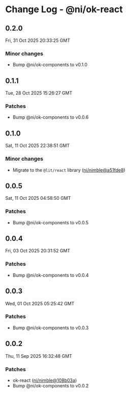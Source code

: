 # Change Log - @ni/ok-react

<!-- This log was last generated on Fri, 31 Oct 2025 20:33:25 GMT and should not be manually modified. -->

<!-- Start content -->

## 0.2.0

Fri, 31 Oct 2025 20:33:25 GMT

### Minor changes

- Bump @ni/ok-components to v0.1.0

## 0.1.1

Tue, 28 Oct 2025 15:26:27 GMT

### Patches

- Bump @ni/ok-components to v0.0.6

## 0.1.0

Sat, 11 Oct 2025 22:38:51 GMT

### Minor changes

- Migrate to the `@lit/react` library ([ni/nimble@a51fde8](https://github.com/ni/nimble/commit/a51fde8baec7d112a585a8da9303b0c0d06752ff))

## 0.0.5

Sat, 11 Oct 2025 04:58:50 GMT

### Patches

- Bump @ni/ok-components to v0.0.5

## 0.0.4

Fri, 03 Oct 2025 20:31:52 GMT

### Patches

- Bump @ni/ok-components to v0.0.4

## 0.0.3

Wed, 01 Oct 2025 05:25:42 GMT

### Patches

- Bump @ni/ok-components to v0.0.3

## 0.0.2

Thu, 11 Sep 2025 16:32:48 GMT

### Patches

- ok-react ([ni/nimble@108b03a](https://github.com/ni/nimble/commit/108b03a39520fe996e920c83989a57d2fe0aad41))
- Bump @ni/ok-components to v0.0.2
